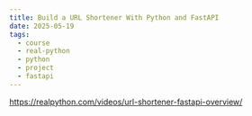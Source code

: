 ```yaml
---
title: Build a URL Shortener With Python and FastAPI
date: 2025-05-19
tags:
  - course
  - real-python
  - python
  - project
  - fastapi
---
```


https://realpython.com/videos/url-shortener-fastapi-overview/

